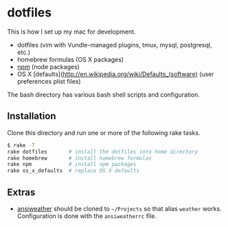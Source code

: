 # dotfiles

This is how I set up my mac for development.

 * dotfiles (vim with Vundle-managed plugins, tmux, mysql, postgresql, etc.)
 * homebrew formulas (OS X packages)
 * [npm](https://npmjs.org/) (node packages)
 * OS X [defaults](http://en.wikipedia.org/wiki/Defaults_(software) (user preferences plist files)

The bash directory has various bash shell scripts and configuration.

## Installation
Clone this directory and run one or more of the following rake tasks.

``` bash
$ rake -T
rake dotfiles       # install the dotfiles into home directory
rake homebrew       # install homebrew formulas
rake npm            # install npm packages
rake os_x_defaults  # replace OS X defaults
```

## Extras

 * [ansiweather](https://github.com/fcambus/ansiweather) should be cloned to `~/Projects` so that alias `weather` works. Configuration is done with the `ansiweatherrc` file.
